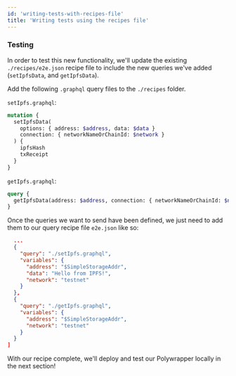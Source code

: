 ```yaml
---
id: 'writing-tests-with-recipes-file'
title: 'Writing tests using the recipes file'
---
```


### **Testing**

In order to test this new functionality, we'll update the existing `./recipes/e2e.json` recipe file to include the new queries we've added (`setIpfsData`, and `getIpfsData`).

Add the following `.graphql` query files to the `./recipes` folder.

`setIpfs.graphql`:

```graphql title="./recipes/setIpfs.graphql"
mutation {
  setIpfsData(
    options: { address: $address, data: $data }
    connection: { networkNameOrChainId: $network }
  ) {
    ipfsHash
    txReceipt
  }
}
```

`getIpfs.graphql`:

```graphql title="./recipes/getIpfs.graphql"
query {
  getIpfsData(address: $address, connection: { networkNameOrChainId: $network })
}
```

Once the queries we want to send have been defined, we just need to add them to our query recipe file `e2e.json` like so:

```json title="./recipes/e2e.json"
  ...
  {
    "query": "./setIpfs.graphql",
    "variables": {
      "address": "$SimpleStorageAddr",
      "data": "Hello from IPFS!",
      "network": "testnet"
    }
  },
  {
    "query": "./getIpfs.graphql",
    "variables": {
      "address": "$SimpleStorageAddr",
      "network": "testnet"
    }
  }
]
```

With our recipe complete, we'll deploy and test our Polywrapper locally in the next section!
